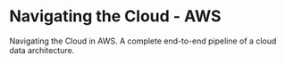 # Navigating the Cloud - AWS
Navigating the Cloud in AWS. A complete end-to-end pipeline of a cloud data architecture. 
